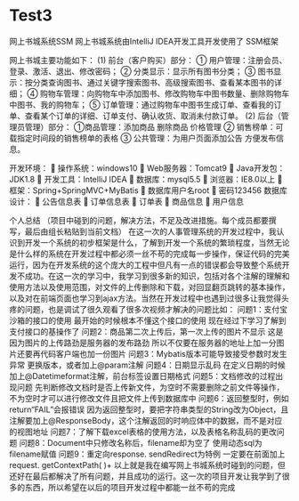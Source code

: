# Test3
网上书城系统SSM
网上书城系统由IntelliJ  IDEA开发工具开发使用了
SSM框架

网上书城主要功能如下：
(1) 前台（客户购买）部分：
① 用户管理：注册会员、登录、激活、退出、修改密码；
② 分类显示：显示所有图书分类；
③ 图书显示：按分类查询图书、通过关键字搜索图书、高级搜索图书、查看某本图书的详细；
④ 购物车管理：向购物车中添加图书、修改购物车中图书数量、删除购物车中图书、我的购物车；
⑤ 订单管理：通过购物车中图书生成订单、查看我的订单、查看某个订单的详细、订单支付、确认收货、取消未付款订单。
(2) 后台（管理员管理）部分：
①商品管理：添加商品 删除商品 价格管理
② 销售榜单：可载指定时间段的销售榜单的表格
③ 公共管理：为用户页面添加公告 方便发布信息。

开发环境：
	操作系统：windows10
	Web服务器：Tomcat9
	Java开发包：JDK1.8
	开发工具：IntelliJ IDEA
	数据库：mysql5.5
	浏览器：IE8.0以上
	框架：Spring+SpringMVC+MyBatis
	数据库用户名root
	密码123456
数据库设计：
	公告信息表
	订单信息表
	订单表
	商品信息
	用户信息


个人总结
（项目中碰到的问题，解决方法，不足及改进措施。每个成员都要撰写，最后由组长粘贴到当前文档）
在这一次的人事管理系统的开发过程中，我认识到开发一个系统的初步框架是什么，了解到开发一个系统的繁琐程度，当然无论是什么样的系统在开发过程中都必须一丝不苟的完成每一步操作，保证代码的完美运行，因为在开发系统的这个庞大的工程中但凡有一点的错误都会导致整个系统开发不成功。在这一次的学习中，我学习到很多新的知识，包括对各个注解的理解和使用方法以及使用范围，对文件的上传删除和下载，对回显翻页跳转的基本操作，以及对在前端页面也学习到ajax方法。当然在开发过程中也遇到过很多让我觉得头疼的问题，也是调试了很久观看了很多次视频才解决的问题比如：
问题1：支付宝沙箱的接口的使用
最开始的时候根本不懂这个接口的使用 现在经过下学习了解到支付接口的基操作了 
问题2：商品第二次上传后，第一次上传的图片不显示
这是因为图片的上传路劲是服务器的发布路劲 所以不仅要在服务器的地址上加一分图片还要再代码客户端也加一份图片 
问题3：Mybatis版本可能导致接受参数时发生异常
更换版本，或者加上@param注解
问题4：日期显示乱码
在定义日期的时候加上@Datetimeformat注解，前台标签设置日期格式
问题5：文档修改的过程出现问题
先判断修改文档时是否上传新文件，为空时不需要删除之前文件等操作，不为空时才可以进行修改文件且把文件上传到数据库中
问题6：返回整型时，例如 return“FAIL”会报错误
因为返回整型时，要把字符串类型的String改为Object，且注解要加上@ResponseBody，这个注解返回的时响应体中的数据，而不是对应的视图地址
问题7：了解下载excel表格的使用方法，以及表格名称乱码的更改问题
问题8：Document中只修改名称后，filename却为空了
使用动态sql为filename赋值
问题9：重定向response. sendRedirect为特例 一定要在前面加上request. getContextPath( )+
以上就是我在编写网上书城系统时碰到的问题，但还好在最后都解决了所有问题，并且成功的运行。这一次的项目开发让我学到了很多的东西，所以希望在以后的项目开发过程中都能一丝不苟的完成



